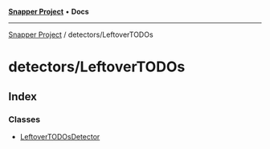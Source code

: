 [**Snapper Project**](../../README.md) • **Docs**

***

[Snapper Project](../../README.md) / detectors/LeftoverTODOs

# detectors/LeftoverTODOs

## Index

### Classes

- [LeftoverTODOsDetector](classes/LeftoverTODOsDetector.md)
